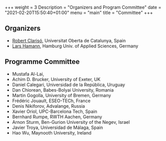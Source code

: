 +++
weight = 3
Description = "Organizers and Program Committee"
date = "2021-02-20T15:50:40+01:00"
menu = "main"
title = "Committee"
+++

## Organizers

* [Robert Clarisó](https://robertclariso.github.io), Universitat Oberta de Catalunya, Spain
* [Lars Hamann](https://www.haw-hamburg.de/en/university/employees/detail/person/person/show/lars-hamann/172/), Hamburg Univ. of Applied Sciences, Germany

## Programme Committee 

* Mustafa Al-Lai, 
* Achim D. Brucker, University of Exeter, UK
* Daniel Calegari, Universidad de la República, Uruguay
* Dan Chiorean, Babes-Bolyai University, Romania
* Martin Gogolla, University of Bremen, Germany
* Frédéric Jouault, ESEO-TECh, France
* Denis Nikiforov, Advalange, Russia
* Xavier Oriol, UPC-Barcelona Tech, Spain
* Bernhard Rumpe, RWTH Aachen, Germany
* Arnon Sturm, Ben-Gurion University of the Negev, Israel
* Javier Troya, Universidad de Málaga, Spain
* Hao Wu, Maynooth University, Ireland



